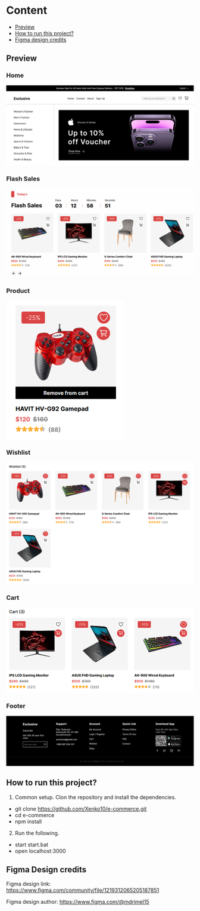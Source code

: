 # Content

- [Preview](#Preview)
- [How to run this project?](#How-to-run-this-project)
- [Figma design credits](#Figma-Design-credits)

## Preview

### Home

![Home](https://github.com/Xenko10/e-commerce/blob/readme/public/readme-img/home.png)

### Flash Sales

![Flash Sales](https://github.com/Xenko10/e-commerce/blob/readme/public/readme-img/flashsales.gif)

### Product

![Product](https://github.com/Xenko10/e-commerce/blob/readme/public/readme-img/product.png)

### Wishlist

![Wishlist](https://github.com/Xenko10/e-commerce/blob/readme/public/readme-img/wishlist.png)

### Cart

![Cart](https://github.com/Xenko10/e-commerce/blob/readme/public/readme-img/cart.png)

### Footer

![Footer](https://github.com/Xenko10/e-commerce/blob/readme/public/readme-img/footer.png)

## How to run this project?

1. Common setup. Clon the repository and install the dependencies.

- git clone https://github.com/Xenko10/e-commerce.git
- cd e-commerce
- npm install

2. Run the following.

- start start.bat
- open localhost:3000

## Figma Design credits

Figma design link:
https://www.figma.com/community/file/1219312065205187851

Figma design author:
https://www.figma.com/@mdrimel15
